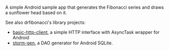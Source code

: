 A simple Android sample app that generates the Fibonacci series and draws a sunflower head based on it.

See also drfibonacci's library projects:
  * [basic-http-client](http://basic-http-client.googlecode.com), a simple HTTP interface with AsyncTask wrapper for Android
  * [storm-gen](http://storm-gen.googlecode.com), a DAO generator for Android SQLite.